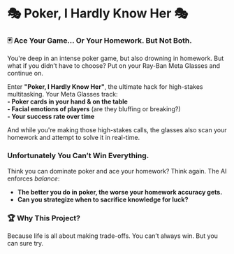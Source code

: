 # 🎭 **Poker, I Hardly Know Her** 🎭  

### 🃏 **Ace Your Game... Or Your Homework. But Not Both.**  

You're deep in an intense poker game, but also drowning in homework. But what if you didn’t have to choose? Put on your Ray-Ban Meta Glasses and continue on.

Enter **"Poker, I Hardly Know Her"**, the ultimate hack for high-stakes multitasking. Your Meta Glasses track:  
**- Poker cards in your hand & on the table**  
**- Facial emotions of players** (are they bluffing or breaking?)  
**- Your success rate over time**  

And while you're making those high-stakes calls, the glasses also scan your homework and attempt to solve it in real-time.

### Unfortunately You Can’t Win Everything.  
Think you can dominate poker and ace your homework? Think again. The AI enforces *balance*:  
- **The better you do in poker, the worse your homework accuracy gets.**  
- **Can you strategize when to sacrifice knowledge for luck?**  

### 🏆 **Why This Project?**  
Because life is all about making trade-offs. You can’t always win. But you can sure try.  
